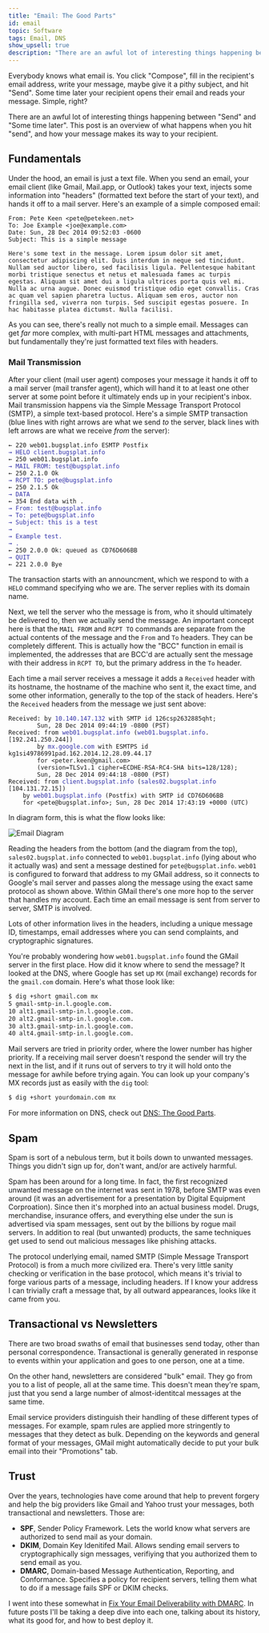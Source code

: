 ```yaml
---
title: "Email: The Good Parts"
id: email
topic: Software
tags: Email, DNS
show_upsell: true
description: "There are an awful lot of interesting things happening between hitting Send and your email hitting an inbox. This post is an overview of how your message makes it's way to your recipient."
---
```


Everybody knows what email is. You click "Compose", fill in the recipient's email address, write your message, maybe give it a pithy subject, and hit "Send". Some time later your recipient opens their email and reads your message. Simple, right?

There are an awful lot of interesting things happening between "Send" and "Some time later". This post is an overview of what happens when you hit "send", and how your message makes its way to your recipient.

## Fundamentals

Under the hood, an email is just a text file. When you send an email, your email client (like Gmail, Mail.app, or Outlook) takes your text, injects some information into "headers" (formatted text before the start of your text), and hands it off to a mail server. Here's an example of a simple composed email:

```text
From: Pete Keen <pete@petekeen.net>
To: Joe Example <joe@example.com>
Date: Sun, 28 Dec 2014 09:52:03 -0600
Subject: This is a simple message

Here's some text in the message. Lorem ipsum dolor sit amet, consectetur adipiscing elit. Duis interdum in neque sed tincidunt. Nullam sed auctor libero, sed facilisis ligula. Pellentesque habitant morbi tristique senectus et netus et malesuada fames ac turpis egestas. Aliquam sit amet dui a ligula ultrices porta quis vel mi. Nulla ac urna augue. Donec euismod tristique odio eget convallis. Cras ac quam vel sapien pharetra luctus. Aliquam sem eros, auctor non fringilla sed, viverra non turpis. Sed suscipit egestas posuere. In hac habitasse platea dictumst. Nulla facilisi.
```

As you can see, there's really not much to a simple email. Messages can get *far* more complex, with multi-part HTML messages and attachments, but fundamentally they're just formatted text files with headers.

### Mail Transmission

After your client (mail user agent) composes your message it hands it off to a mail server (mail transfer agent), which will hand it to at least one other server at some point before it ultimately ends up in your recipient's inbox. Mail transmission happens via the Simple Message Transport Protocol (SMTP), a simple text-based protocol. Here's a simple SMTP transaction (blue lines with right arrows are what we send *to* the server, black lines with left arrows are what we receive *from* the server):

<pre><code>&larr; 220 web01.bugsplat.info ESMTP Postfix
<span style="color: #3333aa">&rarr; HELO client.bugsplat.info</span>
&larr; 250 web01.bugsplat.info
<span style="color: #3333aa">&rarr; MAIL FROM: test@bugsplat.info</span>
&larr; 250 2.1.0 Ok
<span style="color: #3333aa">&rarr; RCPT TO: pete@bugsplat.info</span>
&larr; 250 2.1.5 Ok
<span style="color: #3333aa">&rarr; DATA</span>
&larr; 354 End data with <CR><LF>.<CR><LF>
<span style="color: #3333aa">&rarr; From: test@bugsplat.info</span>
<span style="color: #3333aa">&rarr; To: pete@bugsplat.info</span>
<span style="color: #3333aa">&rarr; Subject: this is a test</span>
<span style="color: #3333aa">&rarr; </span>
<span style="color: #3333aa">&rarr; Example test.</span>
<span style="color: #3333aa">&rarr; .</span>
&larr; 250 2.0.0 Ok: queued as CD76D606BB
<span style="color: #3333aa">&rarr; QUIT</span>
&larr; 221 2.0.0 Bye
</code></pre>

The transaction starts with an announcment, which we respond to with a `HELO` command specifying who we are. The server replies with its domain name.

Next, we tell the server who the message is from, who it should ultimately be delivered to, then we actually send the message. An important concept here is that the `MAIL FROM` and `RCPT TO` commands are separate from the actual contents of the message and the `From` and `To` headers. They can be completely different. This is actually how the "BCC" function in email is implemented, the addresses that are BCC'd are actually sent the message with their address in `RCPT TO`, but the primary address in the `To` header.

Each time a mail server receives a message it adds a `Received` header with its hostname, the hostname of the machine who sent it, the exact time, and some other information, generally to the top of the stack of headers. Here's the `Received` headers from the message we just sent above:

<pre><code>Received: by <span style="color: #3333aa">10.140.147.132</span> with SMTP id 126csp2632885qht;
        Sun, 28 Dec 2014 09:44:19 -0800 (PST)
Received: from <span style="color: #3333aa">web01.bugsplat.info</span> (<span style="color: #3333aa">web01.bugsplat.info</span>. [192.241.250.244])
        by <span style="color: #3333aa">mx.google.com</span> with ESMTPS id kg1si49786991pad.162.2014.12.28.09.44.17
        for &lt;peter.keen@gmail.com&gt;
        (version=TLSv1.1 cipher=ECDHE-RSA-RC4-SHA bits=128/128);
        Sun, 28 Dec 2014 09:44:18 -0800 (PST)
Received: from <span style="color: #3333aa">client.bugsplat.info</span> (<span style="color: #3333aa">sales02.bugsplat.info</span> [104.131.72.15])
	by <span style="color: #3333aa">web01.bugsplat.info</span> (Postfix) with SMTP id CD76D606BB
	for &lt;pete@bugsplat.info&gt;; Sun, 28 Dec 2014 17:43:19 +0000 (UTC)
</code></pre>

In diagram form, this is what the flow looks like:

![Email Diagram](http://d2s7foagexgnc2.cloudfront.net/files/f64c5bd1293d556e4579/email_diagram.png)

Reading the headers from the bottom (and the diagram from the top), `sales02.bugsplat.info` connected to `web01.bugsplat.info` (lying about who it actually was) and sent a message destined for `pete@bugsplat.info`. `web01` is configured to forward that address to my GMail address, so it connects to Google's mail server and passes along the message using the exact same protocol as shown above. Within GMail there's one more hop to the server that handles my account. Each time an email message is sent from server to server, SMTP is involved.

Lots of other information lives in the headers, including a unique message ID, timestamps, email addresses where you can send complaints, and cryptographic signatures.

You're probably wondering how `web01.bugsplat.info` found the GMail server in the first place. How did it know where to send the message? It looked at the DNS, where Google has set up `MX` (mail exchange) records for the `gmail.com` domain. Here's what those look like:

```bash
$ dig +short gmail.com mx
5 gmail-smtp-in.l.google.com.
10 alt1.gmail-smtp-in.l.google.com.
20 alt2.gmail-smtp-in.l.google.com.
30 alt3.gmail-smtp-in.l.google.com.
40 alt4.gmail-smtp-in.l.google.com.
```

Mail servers are tried in priority order, where the lower number has higher priority. If a receiving mail server doesn't respond the sender will try the next in the list, and if it runs out of servers to try it will hold onto the message for awhile before trying again. You can look up your company's MX records just as easily with the `dig` tool:

```bash
$ dig +short yourdomain.com mx
```

For more information on DNS, check out [DNS: The Good Parts](/dns-the-good-parts).

## Spam

Spam is sort of a nebulous term, but it boils down to unwanted messages. Things you didn't sign up for, don't want, and/or are actively harmful.

Spam has been around for a long time. In fact, the first recognized unwanted message on the internet was sent in 1978, before SMTP was even around (it was an advertisement for a presentation by Digital Equipment Corproation). Since then it's morphed into an actual business model. Drugs, merchandise, insurance offers, and everything else under the sun is advertised via spam messages, sent out by the billions by rogue mail servers. In addition to real (but unwanted) products, the same techniques get used to send out malicious messages like phishing attacks.

The protocol underlying email, named SMTP (Simple Message Transport Protocol) is from a much more civilized era. There's very little sanity checking or verification in the base protocol, which means it's trivial to forge various parts of a message, including headers. If I know your address I can trivially craft a message that, by all outward appearances, looks like it came from you.

## Transactional vs Newsletters

There are two broad swaths of email that businesses send today, other than personal correspondence. Transactional is generally generated in response to events within your application and goes to one person, one at a time.

On the other hand, newsletters are considered "bulk" email. They go from you to a list of people, all at the same time. This doesn't mean they're spam, just that you send a large number of almost-identitcal messages at the same time.

Email service providers distinguish their handling of these different types of messages. For example, spam rules are applied more stringently to messages that they detect as bulk. Depending on the keywords and general format of your messages, GMail might automatically decide to put your bulk email into their "Promotions" tab.

## Trust

Over the years, technologies have come around that help to prevent forgery and help the big providers like Gmail and Yahoo trust your messages, both transactional and newsletters. Those are:

* **SPF**, Sender Policy Framework. Lets the world know what servers are authorized to send mail as your domain.
* **DKIM**, Domain Key Idenitifed Mail. Allows sending email servers to cryptographically sign messages, verifiying that you authorized them to send email as you.
* **DMARC**, Domain-based Message Authentication, Reporting, and Conformance. Specifies a policy for recipient servers, telling them what to do if a message fails SPF or DKIM checks.

I went into these somewhat in [Fix Your Email Deliverability with DMARC](https://www.petekeen.net/fix-your-email-deliverability-with-dmarc). In future posts I'll be taking a deep dive into each one, talking about its history, what its good for, and how to best deploy it.
